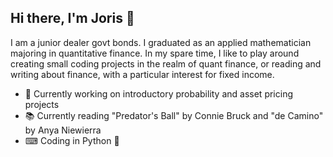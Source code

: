 ## Hi there, I'm Joris 👋

I am a junior dealer govt bonds. I graduated as an applied mathematician majoring in quantitative finance. In my spare time, I like to play around creating small coding projects in the realm of quant finance, or reading and writing about finance, with a particular interest for fixed income.

- 🔭 Currently working on introductory probability and asset pricing projects
- 📚 Currently reading "Predator's Ball" by Connie Bruck and "de Camino" by Anya Niewierra
- ⌨ Coding in Python 🐍

<!--
- ⚡ Just a bit of a nerd that likes stochastic processes
- ☕ Also a nerd about coffee
-->
